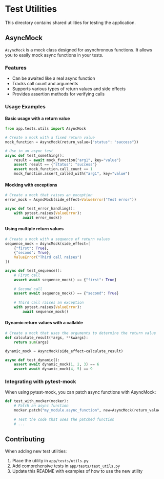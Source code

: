# Test Utilities

This directory contains shared utilities for testing the application.

## AsyncMock

`AsyncMock` is a mock class designed for asynchronous functions. It allows you to easily mock async functions in your tests.

### Features

- Can be awaited like a real async function
- Tracks call count and arguments
- Supports various types of return values and side effects
- Provides assertion methods for verifying calls

### Usage Examples

#### Basic usage with a return value

```python
from app.tests.utils import AsyncMock

# Create a mock with a fixed return value
mock_function = AsyncMock(return_value={"status": "success"})

# Use in an async test
async def test_something():
    result = await mock_function("arg1", key="value")
    assert result == {"status": "success"}
    assert mock_function.call_count == 1
    mock_function.assert_called_with("arg1", key="value")
```

#### Mocking with exceptions

```python
# Create a mock that raises an exception
error_mock = AsyncMock(side_effect=ValueError("Test error"))

async def test_error_handling():
    with pytest.raises(ValueError):
        await error_mock()
```

#### Using multiple return values

```python
# Create a mock with a sequence of return values
sequence_mock = AsyncMock(side_effect=[
    {"first": True},
    {"second": True},
    ValueError("Third call raises")
])

async def test_sequence():
    # First call
    assert await sequence_mock() == {"first": True}
    
    # Second call
    assert await sequence_mock() == {"second": True}
    
    # Third call raises an exception
    with pytest.raises(ValueError):
        await sequence_mock()
```

#### Dynamic return values with a callable

```python
# Create a mock that uses the arguments to determine the return value
def calculate_result(*args, **kwargs):
    return sum(args)

dynamic_mock = AsyncMock(side_effect=calculate_result)

async def test_dynamic():
    assert await dynamic_mock(1, 2, 3) == 6
    assert await dynamic_mock(4, 5) == 9
```

### Integrating with pytest-mock

When using pytest-mock, you can patch async functions with AsyncMock:

```python
def test_with_mocker(mocker):
    # Patch an async function
    mocker.patch("my_module.async_function", new=AsyncMock(return_value="mocked"))
    
    # Test the code that uses the patched function
    # ...
```

## Contributing

When adding new test utilities:

1. Place the utility in `app/tests/utils.py`
2. Add comprehensive tests in `app/tests/test_utils.py`
3. Update this README with examples of how to use the new utility 